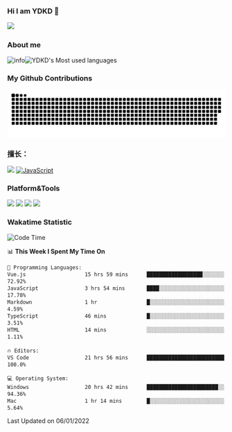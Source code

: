 ### Hi I am YDKD 👋

![](https://visitor-badge.glitch.me/badge?page_id=YDKD.readme)

### About me
![info](https://github-readme-stats.vercel.app/api?username=YDKD&show_icons=true&theme=cobalt)![YDKD's Most used languages](https://github-readme-stats.vercel.app/api/top-langs/?username=YDKD&layout=compact&hide_border=true&langs_count=8)

### My Github Contributions
![](https://raw.githubusercontent.com/YDKD/YDKD/main/assets/github-contribution-grid-snake.svg)

### 擅长：<br />
[![](https://img.shields.io/badge/-Vue.js-007396?style=flat-square&logo=Vue.js&logoColor=#4FC08D)](https://cn.vuejs.org/)
[![JavaScript](https://img.shields.io/badge/-JavaScript-f7e018?style=flat-square&logo=javascript&logoColor=white)]()

### Platform&Tools <br/>

[![]( https://img.shields.io/badge/macOS-Big%20Sur-292e33?style=flat-square&logo=apple&logoColor=ffffff )]() [![](https://img.shields.io/badge/Windows-10-2376bc?style=flat-square&logo=windows&logoColor=ffffff)]() [![]( https://img.shields.io/badge/IDE-Visual%20Studio%20Code-blue?style=flat-square&logo=visual-studio-code&logoColor=ffffff )]() [![]( https://img.shields.io/badge/iPhone-12-999999?style=flat-square&logo=apple&logoColor=ffffff)]() <br />

### Wakatime Statistic
<!--START_SECTION:waka-->
![Code Time](http://img.shields.io/badge/Code%20Time-308%20hrs%2017%20mins-blue)

📊 **This Week I Spent My Time On** 

```text
💬 Programming Languages: 
Vue.js                   15 hrs 59 mins      ██████████████████░░░░░░░   72.92% 
JavaScript               3 hrs 54 mins       ████░░░░░░░░░░░░░░░░░░░░░   17.78% 
Markdown                 1 hr                █░░░░░░░░░░░░░░░░░░░░░░░░   4.59% 
TypeScript               46 mins             █░░░░░░░░░░░░░░░░░░░░░░░░   3.51% 
HTML                     14 mins             ░░░░░░░░░░░░░░░░░░░░░░░░░   1.11%

🔥 Editors: 
VS Code                  21 hrs 56 mins      █████████████████████████   100.0%

💻 Operating System: 
Windows                  20 hrs 42 mins      ███████████████████████░░   94.36% 
Mac                      1 hr 14 mins        █░░░░░░░░░░░░░░░░░░░░░░░░   5.64%

```


 Last Updated on 06/01/2022
<!--END_SECTION:waka-->

<!--
**YDKD/YDKD** is a ✨ _special_ ✨ repository because its `README.md` (this file) appears on your GitHub profile.

Here are some ideas to get you started:

- 🔭 I’m currently working on ...
- 🌱 I’m currently learning ...
- 👯 I’m looking to collaborate on ...
- 🤔 I’m looking for help with ...
- 💬 Ask me about ...
- 📫 How to reach me: ...
- 😄 Pronouns: ...
- ⚡ Fun fact: ...
-->
